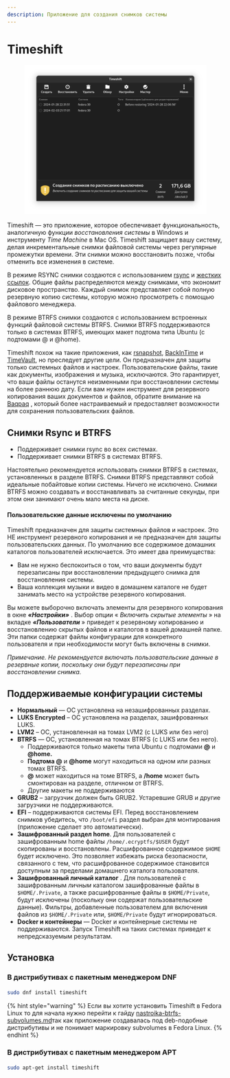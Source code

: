 ```yaml
---
description: Приложение для создания снимков системы
---
```


# Timeshift

<figure><img src="../../../.gitbook/assets/timeshift.png" alt=""><figcaption></figcaption></figure>

Timeshift — это приложение, которое обеспечивает функциональность, аналогичную функции _восстановления системы_ в Windows и инструменту _Time Machine_ в Mac OS. Timeshift защищает вашу систему, делая инкрементальные снимки файловой системы через регулярные промежутки времени. Эти снимки можно восстановить позже, чтобы отменить все изменения в системе.

В режиме RSYNC снимки создаются с использованием [rsync](http://rsync.samba.org/) и [жестких ссылок](http://en.wikipedia.org/wiki/Hard\_link). Общие файлы распределяются между снимками, что экономит дисковое пространство. Каждый снимок представляет собой полную резервную копию системы, которую можно просмотреть с помощью файлового менеджера.

В режиме BTRFS снимки создаются с использованием встроенных функций файловой системы BTRFS. Снимки BTRFS поддерживаются только в системах BTRFS, имеющих макет подтома типа Ubuntu (с подтомами @ и @home).

Timeshift похож на такие приложения, как [rsnapshot](http://www.rsnapshot.org/), [BackInTime](https://github.com/bit-team/backintime) и [TimeVault](https://wiki.ubuntu.com/TimeVault), но преследует другие цели. Он предназначен для защиты только системных файлов и настроек. Пользовательские файлы, такие как документы, изображения и музыка, исключаются. Это гарантирует, что ваши файлы останутся неизменными при восстановлении системы на более раннюю дату. Если вам нужен инструмент для резервного копирования ваших документов и файлов, обратите внимание на [Baqpaq](https://teejeetech.com/product/baqpaq/) , который более настраиваемый и предоставляет возможности для сохранения пользовательских файлов.

## Снимки Rsync и BTRFS

* Поддерживает снимки rsync во всех системах.
* Поддерживает снимки BTRFS в системах BTRFS.

Настоятельно рекомендуется использовать снимки BTRFS в системах, установленных в разделе BTRFS. Снимки BTRFS представляют собой идеальные побайтовые копии системы. Ничего не исключено. Снимки BTRFS можно создавать и восстанавливать за считанные секунды, при этом они занимают очень мало места на диске.

#### Пользовательские данные исключены по умолчанию

Timeshift предназначен для защиты системных файлов и настроек. Это НЕ инструмент резервного копирования и не предназначен для защиты пользовательских данных. По умолчанию все содержимое домашних каталогов пользователей исключается. Это имеет два преимущества:

* Вам не нужно беспокоиться о том, что ваши документы будут перезаписаны при восстановлении предыдущего снимка для восстановления системы.
* Ваша коллекция музыки и видео в домашнем каталоге не будет занимать место на устройстве резервного копирования.

Вы можете выборочно включать элементы для резервного копирования в  окне _**«Настройки»**_  . Выбор опции « _Включить скрытые элементы_ » на  вкладке _**«Пользователи**_  » приведет к резервному копированию и восстановлению скрытых файлов и каталогов в вашей домашней папке. Эти папки содержат файлы конфигурации для конкретного пользователя и при необходимости могут быть включены в снимки.

_Примечание. Не рекомендуется включать пользовательские данные в резервные копии, поскольку они будут перезаписаны при восстановлении снимка._

## Поддерживаемые конфигурации системы

* **Нормальный**  — ОС установлена ​​на незашифрованных разделах.
* **LUKS Encrypted**  – ОС установлена ​​на разделах, зашифрованных LUKS.
* **LVM2**  – ОС, установленная на томах LVM2 (с LUKS или без него)
* **BTRFS**  — ОС, установленная на томах BTRFS (с LUKS или без него).
  * Поддерживаются только макеты типа Ubuntu с подтомами **@** и **@home.**
  * **Подтома @** и **@home** могут находиться на одном или разных томах BTRFS.
  * **@** может находиться на томе BTRFS, а **/home** может быть смонтирован на разделе, отличном от BTRFS.
  * Другие макеты не поддерживаются
* **GRUB2**  – загрузчик должен быть GRUB2. Устаревшие GRUB и другие загрузчики не поддерживаются.
* **EFI**  – поддерживаются системы EFI. Перед восстановлением снимков убедитесь, что  `/boot/efi` раздел выбран для монтирования (приложение сделает это автоматически).
* **Зашифрованный раздел home**. Для пользователей с зашифрованным home файлы  `/home/.ecryptfs/$USER` будут скопированы и восстановлены. Расшифрованное содержимое  `$HOME` будет исключено. Это позволяет избежать риска безопасности, связанного с тем, что расшифрованное содержимое становится доступным за пределами домашнего каталога пользователя.
* **Зашифрованный личный каталог**  . Для пользователей с зашифрованным  _личным_  каталогом зашифрованные файлы в  `$HOME/.Private`, а также расшифрованные файлы в  `$HOME/Private`, будут исключены (поскольку они содержат пользовательские данные). Фильтры, добавленные пользователем для включения файлов из  `$HOME/.Private` или,  `$HOME/Private` будут игнорироваться.
* **Docker и контейнеры**  — Docker и контейнерные системы не поддерживаются. Запуск Timeshift на таких системах приведет к непредсказуемым результатам.

## Установка

### В дистрибутивах с пакетным менеджером DNF

```bash
sudo dnf install timeshift
```

{% hint style="warning" %}
Если вы хотите установить Timeshift в Fedora Linux то для начала нужно перейти к гайду [nastroika-btrfs-subvolumes.md](../../gaidy-po-linux/faily/nastroika-btrfs-subvolumes.md "mention")так как приложение создавалась под deb-подобные дистрибутивы и не понимает маркировку subvolumes в Fedora Linux.
{% endhint %}

### В дистрибутивах с пакетным менеджером APT

```bash
sudo apt-get install timeshift
```
